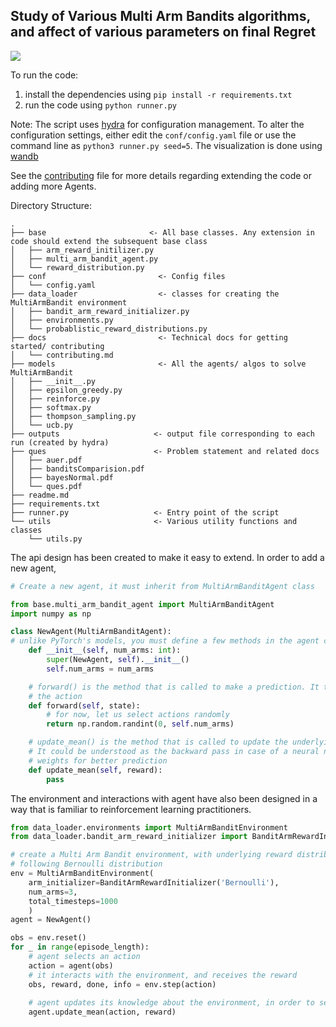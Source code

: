 ## Study of Various Multi Arm Bandits algorithms, and affect of various parameters on final Regret


<img src="https://user-images.githubusercontent.com/46635452/151928659-7742b2d7-d2eb-415d-8897-d7f7d8034192.png">


To run the code:         
1. install the dependencies using `pip install -r requirements.txt`
2. run the code using `python runner.py`

Note: The script uses [hydra](https://github.com/facebookresearch/hydra) for configuration management.
To alter the configuration settings, either edit the `conf/config.yaml` file or use the command line as `python3 runner.py seed=5`. The visualization is done using [wandb](https://wandb.ai/harshraj22/multi_arm_bandit)


See the [contributing](docs/contributing.md) file for more details regarding extending the code or adding more Agents.


Directory Structure:
```
.
├── base                       <- All base classes. Any extension in code should extend the subsequent base class
│   ├── arm_reward_initilizer.py
│   ├── multi_arm_bandit_agent.py
│   └── reward_distribution.py
├── conf                         <- Config files
│   └── config.yaml
├── data_loader                  <- classes for creating the MultiArmBandit environment      
│   ├── bandit_arm_reward_initializer.py
│   ├── environments.py
│   └── probablistic_reward_distributions.py
├── docs                         <- Technical docs for getting started/ contributing
│   └── contributing.md
├── models                       <- All the agents/ algos to solve MultiArmBandit
│   ├── __init__.py
│   ├── epsilon_greedy.py
│   ├── reinforce.py
│   ├── softmax.py
│   ├── thompson_sampling.py
│   └── ucb.py
├── outputs                     <- output file corresponding to each run (created by hydra)  
├── ques                        <- Problem statement and related docs
│   ├── auer.pdf
│   ├── banditsComparision.pdf
│   ├── bayesNormal.pdf
│   └── ques.pdf
├── readme.md
├── requirements.txt
├── runner.py                   <- Entry point of the script    
└── utils                       <- Various utility functions and classes
    └── utils.py
```

The api design has been created to make it easy to extend. In order to add a new agent, 
```python
# Create a new agent, it must inherit from MultiArmBanditAgent class

from base.multi_arm_bandit_agent import MultiArmBanditAgent
import numpy as np

class NewAgent(MultiArmBanditAgent):
# unlike PyTorch's models, you must define a few methods in the agent class, namely forward(), update_mean()
    def __init__(self, num_arms: int):
        super(NewAgent, self).__init__()
        self.num_arms = num_arms

    # forward() is the method that is called to make a prediction. It takes as input the state and returns 
    # the action
    def forward(self, state):
        # for now, let us select actions randomly
        return np.random.randint(0, self.num_arms)

    # update_mean() is the method that is called to update the underlying statistics of the reward distribution. 
    # It could be understood as the backward pass in case of a neural network which updates the underlying 
    # weights for better prediction
    def update_mean(self, reward):
        pass

```

The environment and interactions with agent have also been designed in a way that is familiar to reinforcement learning practitioners.

```python
from data_loader.environments import MultiArmBanditEnvironment
from data_loader.bandit_arm_reward_initializer import BanditArmRewardInitializer

# create a Multi Arm Bandit environment, with underlying reward distribution of each arm 
# following Bernoulli distribution
env = MultiArmBanditEnvironment(
    arm_initializer=BanditArmRewardInitializer('Bernoulli'),
    num_arms=3,
    total_timesteps=1000
    )
agent = NewAgent()

obs = env.reset()
for _ in range(episode_length):
    # agent selects an action
    action = agent(obs)
    # it interacts with the environment, and receives the reward
    obs, reward, done, info = env.step(action)
    
    # agent updates its knowledge about the environment, in order to select better actions in the future
    agent.update_mean(action, reward)

```
